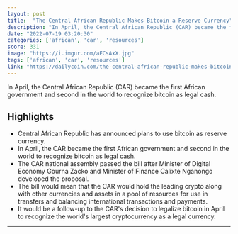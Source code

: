 ```yaml
---
layout: post
title:  "The Central African Republic Makes Bitcoin a Reserve Currency"
description: "In April, the Central African Republic (CAR) became the first African government and second in the world to recognize bitcoin as legal cash."
date: "2022-07-19 03:20:30"
categories: ['african', 'car', 'resources']
score: 331
image: "https://i.imgur.com/aECsAxX.jpg"
tags: ['african', 'car', 'resources']
link: "https://dailycoin.com/the-central-african-republic-makes-bitcoin-a-reserve-currency-as-it-prepares-to-launch-sango/"
---
```


In April, the Central African Republic (CAR) became the first African government and second in the world to recognize bitcoin as legal cash.

## Highlights

- Central African Republic has announced plans to use bitcoin as reserve currency.
- In April, the CAR became the first African government and second in the world to recognize bitcoin as legal cash.
- The CAR national assembly passed the bill after Minister of Digital Economy Gourna Zacko and Minister of Finance Calixte Nganongo developed the proposal.
- The bill would mean that the CAR would hold the leading crypto along with other currencies and assets in a pool of resources for use in transfers and balancing international transactions and payments.
- It would be a follow-up to the CAR's decision to legalize bitcoin in April to recognize the world's largest cryptocurrency as a legal currency.

---
